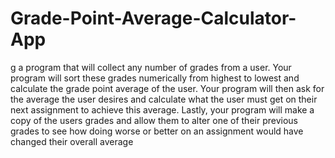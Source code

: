 # Grade-Point-Average-Calculator-App
g a program that will collect any number of grades from a user. Your program will sort these grades numerically from highest to lowest and calculate the grade point average of the user. Your program will then ask for the average the user desires and calculate what the user must get on their next assignment to achieve this average. Lastly, your program will make a copy of the users grades and allow them to alter one of their previous grades to see how doing worse or better on an assignment would have changed their overall average
